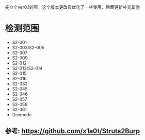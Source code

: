 先立个ver0.1的项，这个版本更改及优化了一些使用，后面更新补充其他

# 检测范围
* S2-001
* S2-003/S2-005
* S2-007
* S2-009
* S2-012
* S2-013/S2-014
* S2-015
* S2-016
* S2-032
* S2-045
* S2-046
* S2-057
* S2-059
* S2-061
* Devmode
## 参考: https://github.com/x1a0t/Struts2Burp
